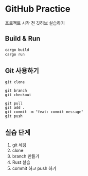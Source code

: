 # GitHub Practice

프로젝트 시작 전 깃허브 실습하기

## Build & Run
```bash
cargo build
cargo run
```

## Git 사용하기
```
git clone
```
```
git branch
git checkout
```
```
git pull
git add .
git commit -m "feat: commit message"
git push
```

## 실습 단계
1. git 세팅
2. clone
3. branch 만들기
4. Rust 실습
5. commit 하고 push 하기

## 
